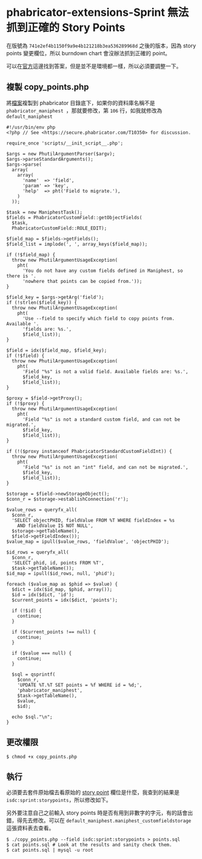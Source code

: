# phabricator-extensions-Sprint 無法抓到正確的 Story Points

在版號為 `741e2ef4b1150f9a9e4b121218b3ea536289968d` 之後的版本，因為 story points 變更欄位，所以 burndown chart 會沒辦法抓到正確的 point。

可以在[官方](https://secure.phabricator.com/T10350)這邊找到答案，但是並不是環境都一樣，所以必須要調整一下。

## 複製 copy_points.php

將[檔案](https://secure.phabricator.com/P1940)複製到 phabricator 目錄底下，如果你的資料庫名稱不是 `phabricator_maniphest `，那就要修改，第 `106` 行，如我就修改為 `default_maniphest`

    #!/usr/bin/env php
    <?php // See <https://secure.phabricator.com/T10350> for discussion.
    
    require_once 'scripts/__init_script__.php';
    
    $args = new PhutilArgumentParser($argv);
    $args->parseStandardArguments();
    $args->parse(
      array(
        array(
          'name'  => 'field',
          'param' => 'key',
          'help'  => pht('Field to migrate.'),
        )
      ));
    
    $task = new ManiphestTask();
    $fields = PhabricatorCustomField::getObjectFields(
      $task,
      PhabricatorCustomField::ROLE_EDIT);
    
    $field_map = $fields->getFields();
    $field_list = implode(', ', array_keys($field_map));
    
    if (!$field_map) {
      throw new PhutilArgumentUsageException(
        pht(
          'You do not have any custom fields defined in Maniphest, so there is '.
          'nowhere that points can be copied from.'));
    }
    
    $field_key = $args->getArg('field');
    if (!strlen($field_key)) {
      throw new PhutilArgumentUsageException(
        pht(
          'Use --field to specify which field to copy points from. Available '.
          'fields are: %s.',
          $field_list));
    }
    
    $field = idx($field_map, $field_key);
    if (!$field) {
      throw new PhutilArgumentUsageException(
        pht(
          'Field "%s" is not a valid field. Available fields are: %s.',
          $field_key,
          $field_list));
    }
    
    $proxy = $field->getProxy();
    if (!$proxy) {
      throw new PhutilArgumentUsageException(
        pht(
          'Field "%s" is not a standard custom field, and can not be migrated.',
          $field_key,
          $field_list));
    }
    
    if (!($proxy instanceof PhabricatorStandardCustomFieldInt)) {
      throw new PhutilArgumentUsageException(
        pht(
          'Field "%s" is not an "int" field, and can not be migrated.',
          $field_key,
          $field_list));
    }
    
    $storage = $field->newStorageObject();
    $conn_r = $storage->establishConnection('r');
    
    $value_rows = queryfx_all(
      $conn_r,
      'SELECT objectPHID, fieldValue FROM %T WHERE fieldIndex = %s
        AND fieldValue IS NOT NULL',
      $storage->getTableName(),
      $field->getFieldIndex());
    $value_map = ipull($value_rows, 'fieldValue', 'objectPHID');
    
    $id_rows = queryfx_all(
      $conn_r,
      'SELECT phid, id, points FROM %T',
      $task->getTableName());
    $id_map = ipull($id_rows, null, 'phid');
    
    foreach ($value_map as $phid => $value) {
      $dict = idx($id_map, $phid, array());
      $id = idx($dict, 'id');
      $current_points = idx($dict, 'points');
    
      if (!$id) {
        continue;
      }
    
      if ($current_points !== null) {
        continue;
      }
    
      if ($value === null) {
        continue;
      }
    
      $sql = qsprintf(
        $conn_r,
        'UPDATE %T.%T SET points = %f WHERE id = %d;',
        'phabricator_maniphest',
        $task->getTableName(),
        $value,
        $id);
    
      echo $sql."\n";
    }

## 更改權限


    $ chmod +x copy_points.php


## 執行

必須要去套件原始檔去看原始的 [story point](https://github.com/wikimedia/phabricator-extensions-Sprint/blob/master/src/customfield/SprintTaskStoryPointsField.php) 欄位是什麼，我查到的結果是 `isdc:sprint:storypoints`，所以修改如下。

另外要注意自己之前輸入 story points 時是否有用到非數字的字元，有的話會出錯，得先去修改。可以在 `default_maniphest.maniphest_customfieldstorage` 這張資料表去查看。

    $ ./copy_points.php --field isdc:sprint:storypoints > points.sql
    $ cat points.sql # Look at the results and sanity check them.
    $ cat points.sql | mysql -u root
